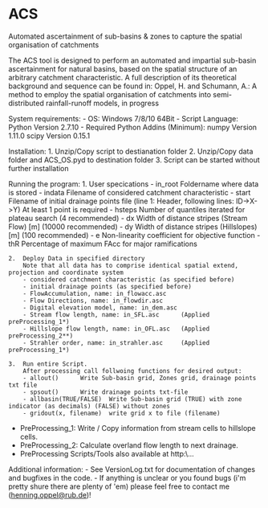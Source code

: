 # ACS
Automated ascertainment of sub-basins &amp; zones to capture the spatial organisation of catchments

The ACS tool is designed to perform an automated and impartial sub-basin ascertainment for
natural basins, based on the spatial structure of an arbitrary catchment characteristic. A full
description of its theoretical background and sequence can be found in:
Oppel, H. and Schumann, A.: A method to employ the spatial organisation of catchments into semi-distributed rainfall-runoff models, in progress

System requirements:
	- OS:
		Windows 7/8/10	64Bit
	- Script Language:
		Python	Version	2.7.10
	- Required Python Addins (Minimum):
		numpy	Version	1.11.0
		scipy	Version	0.15.1

Installation:
	1. Unzip/Copy script to destianation folder
	2. Unzip/Copy data folder and ACS_OS.pyd to destination folder
	3. Script can be started without further installation

Running the program:
	1.	User specications
		- in_root		Foldername where data is stored
		- indata		Filename of considered catchment characteristic
		- start			Filename of initial drainage points file (line 1: Header, following lines: ID->X->Y)
						At least 1 point is required
		- hsteps		Number of quantiles iterated for plateau search (4 recommended)
		- dx			Width of distance stripes (Stream Flow) [m]    (10000 recommended)
		- dy			Width of distance stripes (Hillslopes) [m]    (100 recommended)
		- e				Non-linearity coefficient for objective function
		- thR			Percentage of maximum FAcc for major ramifications
	
	2.	Deploy Data in specified directory
		Note that all data has to comprise identical spatial extend, projection and coordinate system
		- considered catchment characteristic (as specified before)
		- initial drainage points (as specified before)
		- FlowAccumulation, name: in_flowacc.asc 
		- Flow Directions, name: in_flowdir.asc
		- Digital elevation model, name: in_dem.asc
		- Stream flow length, name: in_SFL.asc      (Applied preProcessing_1*)
		- Hillslope flow length, name: in_OFL.asc   (Applied preProcessing_2**)
		- Strahler order, name: in_strahler.asc     (Applied preProcessing_1*)
	
	3.	Run entire Script.
		After processing call follwoing functions for desired output:
		- allout()		Write Sub-basin grid, Zones grid, drainage points txt file
		- spsout()		Write drainage points txt-file
		- allbasin(TRUE/FALSE)	Write Sub-basin grid (TRUE) with zone indicator (as decimals) (FALSE) without zones
		- gridout(x, filename)	write grid x to file (filename)

*	PreProcessing_1: Write / Copy information from stream cells to hillslope cells.
*	PreProcessing_2: Calculate overland flow length to next drainage.
*	PreProcessing Scripts/Tools also available at http:\\...


Additional information:
	- See VersionLog.txt for documentation of changes and bugfixes in the code.
	- If anything is unclear or you found bugs (i'm pretty shure there are plenty of 'em) please feel free to contact me (henning.oppel@rub.de)!
